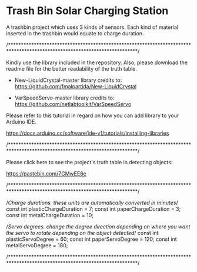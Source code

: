 # Trash Bin Solar Charging Station
 A trashbin project which uses 3 kinds of sensors. Each kind of material inserted in the trashbin would equate to charge duration.

/**************************************************************************************************************************/

Kindly use the library included in the repository. Also, please download the readme file for the better readability of the truth table.

- New-LiquidCrystal-master 
library credits to: https://github.com/fmalpartida/New-LiquidCrystal 

- VarSpeedServo-master 
library credits to: https://github.com/netlabtoolkit/VarSpeedServo

Please refer to this tutorial in regard on how you can add library to your Arduino IDE. 

https://docs.arduino.cc/software/ide-v1/tutorials/installing-libraries

/**************************************************************************************************************************/

Please click here to see the project's truth table in detecting objects:

https://pastebin.com/7CMwEE6e

/**************************************************************************************************************************/

/*Charge durations. these units are automatically converted in minutes*/
const int plasticChargeDuration = 7;
const int paperChargeDuration = 3;
const int metalChargeDuration = 10;

/*Servo degrees. change the degree direction depending on where you want the servo to rotate depending on the object detected*/
const int plasticServoDegree = 60;
const int paperServoDegree = 120;
const int metalServoDegree = 180;



/**************************************************************************************************************************/
